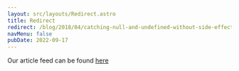 ```yaml
---
layout: src/layouts/Redirect.astro
title: Redirect
redirect: /blog/2018/04/catching-null-and-undefined-without-side-effects/
navMenu: false
pubDate: 2022-09-17
---
```

<div>
Our article feed can be found <a href="/blog/2018/04/catching-null-and-undefined-without-side-effects/">here</a>
</div>
